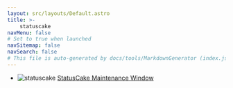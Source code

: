 ```yaml
---
layout: src/layouts/Default.astro
title: >-
    statuscake
navMenu: false
# Set to true when launched
navSitemap: false
navSearch: false
# This file is auto-generated by docs/tools/MarkdownGenerator (index.js)
---
```


<ul>

<li>

![statuscake](https://i.octopus.com/library/step-templates/statuscake.png) [StatusCake Maintenance Window](/integrations/statuscake/statuscake-maintenance-window)

</li>
        
</ul>
